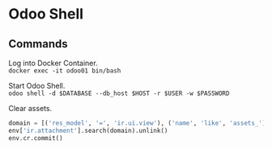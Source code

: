 # Odoo Shell

## Commands

Log into Docker Container.  
`docker exec -it odoo01 bin/bash`

Start Odoo Shell.  
`odoo shell -d $DATABASE --db_host $HOST -r $USER -w $PASSWORD`

Clear assets.  
```python
domain = [('res_model', '=', 'ir.ui.view'), ('name', 'like', 'assets_')]
env['ir.attachment'].search(domain).unlink()
env.cr.commit()
```